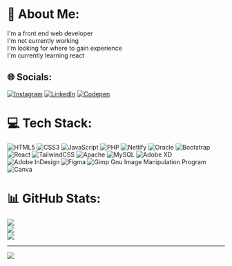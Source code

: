 # 💫 About Me:
I'm a front end web developer<br>I'm not currently working<br>I'm looking for where to gain experience<br>I'm currently learning react


## 🌐 Socials:
[![Instagram](https://img.shields.io/badge/Instagram-%23E4405F.svg?logo=Instagram&logoColor=white)](amaurigarcia29) [![LinkedIn](https://img.shields.io/badge/LinkedIn-%230077B5.svg?logo=linkedin&logoColor=white)](https://www.linkedin.com/in/amaury-andres-garcia-pajaro/) [![Codepen](https://img.shields.io/badge/Codepen-000000?style=for-the-badge&logo=codepen&logoColor=white)](AmauryGarcia) 

# 💻 Tech Stack:
![HTML5](https://img.shields.io/badge/html5-%23E34F26.svg?style=for-the-badge&logo=html5&logoColor=white) ![CSS3](https://img.shields.io/badge/css3-%231572B6.svg?style=for-the-badge&logo=css3&logoColor=white) ![JavaScript](https://img.shields.io/badge/javascript-%23323330.svg?style=for-the-badge&logo=javascript&logoColor=%23F7DF1E) ![PHP](https://img.shields.io/badge/php-%23777BB4.svg?style=for-the-badge&logo=php&logoColor=white) ![Netlify](https://img.shields.io/badge/netlify-%23000000.svg?style=for-the-badge&logo=netlify&logoColor=#00C7B7) ![Oracle](https://img.shields.io/badge/Oracle-F80000?style=for-the-badge&logo=oracle&logoColor=white) ![Bootstrap](https://img.shields.io/badge/bootstrap-%23563D7C.svg?style=for-the-badge&logo=bootstrap&logoColor=white) ![React](https://img.shields.io/badge/react-%2320232a.svg?style=for-the-badge&logo=react&logoColor=%2361DAFB) ![TailwindCSS](https://img.shields.io/badge/tailwindcss-%2338B2AC.svg?style=for-the-badge&logo=tailwind-css&logoColor=white) ![Apache](https://img.shields.io/badge/apache-%23D42029.svg?style=for-the-badge&logo=apache&logoColor=white) ![MySQL](https://img.shields.io/badge/mysql-%2300f.svg?style=for-the-badge&logo=mysql&logoColor=white) ![Adobe XD](https://img.shields.io/badge/Adobe%20XD-470137?style=for-the-badge&logo=Adobe%20XD&logoColor=#FF61F6) ![Adobe InDesign](https://img.shields.io/badge/Adobe%20InDesign-49021F?style=for-the-badge&logo=adobeindesign&logoColor=white) 	![Figma](https://img.shields.io/badge/figma-%23F24E1E.svg?style=for-the-badge&logo=figma&logoColor=white) ![Gimp Gnu Image Manipulation Program](https://img.shields.io/badge/Gimp-657D8B?style=for-the-badge&logo=gimp&logoColor=FFFFFF) ![Canva](https://img.shields.io/badge/Canva-%2300C4CC.svg?style=for-the-badge&logo=Canva&logoColor=white)
# 📊 GitHub Stats:
![](https://github-readme-stats.vercel.app/api?username=AmauryGarcia&theme=monokai&hide_border=false&include_all_commits=false&count_private=false)<br/>
![](https://github-readme-streak-stats.herokuapp.com/?user=AmauryGarcia&theme=monokai&hide_border=false)<br/>
![](https://github-readme-stats.vercel.app/api/top-langs/?username=AmauryGarcia&theme=monokai&hide_border=false&include_all_commits=false&count_private=false&layout=compact)

---
[![](https://visitcount.itsvg.in/api?id=AmauryGarcia&icon=0&color=0)](https://visitcount.itsvg.in)

<!-- Proudly created with GPRM ( https://gprm.itsvg.in ) -->
